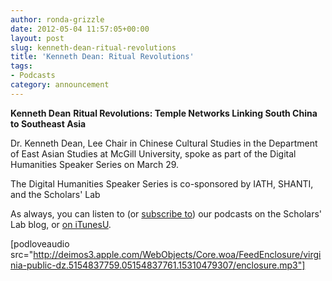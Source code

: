 ```yaml
---
author: ronda-grizzle
date: 2012-05-04 11:57:05+00:00
layout: post
slug: kenneth-dean-ritual-revolutions
title: 'Kenneth Dean: Ritual Revolutions'
tags:
- Podcasts
category: announcement
---
```


**Kenneth Dean**
**Ritual Revolutions: Temple Networks Linking South China to Southeast Asia**

Dr. Kenneth Dean, Lee Chair in Chinese Cultural Studies in the Department of East Asian Studies at McGill University, spoke as part of the Digital Humanities Speaker Series on March 29.

The Digital Humanities Speaker Series is co-sponsored by IATH, SHANTI, and the Scholars' Lab

As always, you can listen to (or [subscribe to](http://www.scholarslab.org/category/podcasts/)) our podcasts on the Scholars' Lab blog, or [on iTunesU](http://itunes.apple.com/us/itunes-u/scholars-lab-speaker-series/id401906619).

[podloveaudio src="http://deimos3.apple.com/WebObjects/Core.woa/FeedEnclosure/virginia-public-dz.5154837759.05154837761.15310479307/enclosure.mp3"]
